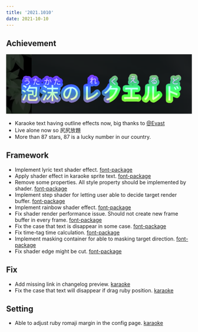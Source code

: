 ```yaml
---
title: '2021.1010'
date: 2021-10-10
---
```


## Achievement
![](res/2021-10-09-11-25-25.png)
- Karaoke text having outline effects now, big thanks to [@Evast](https://github.com/EVAST9919)
- Live alone now so 尻尻放題
- More than 87 stars, 87 is a lucky number in our country.

## Framework
- Implement lyric text shader effect. [font-package](#41@andy840119)
- Apply shader effect in karaoke sprite text. [font-package](#43@andy840119)
- Remove some properties. All style property should be implemented by shader. [font-package](#44#49@andy840119)
- Implement step shader for letting user able to decide target render buffer. [font-package](#45#48@andy840119)
- Implement rainbow shader effect. [font-package](#47@andy840119)
- Fix shader render performance issue. Should not create new frame buffer in every frame. [font-package](#51@andy840119)
- Fix the case that text is disappear in some case. [font-package](#53@andy840119)
- Fix time-tag time calculation. [font-package](#54@andy840119)
- Implement masking container for able to masking target direction. [font-package](#59@andy840119)
- Fix shader edge might be cut. [font-package](#60@andy840119)

## Fix
- Add missing link in changelog preview. [karaoke](#848#849@andy840119)
- Fix the case that text will disappear if drag ruby position. [karaoke](#850#851@andy840119)

## Setting
- Able to adjust ruby romaji margin in the config page. [karaoke](#852@andy840119)